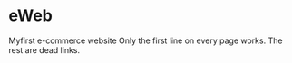 # eWeb
Myfirst e-commerce website
Only the first line on every page works. The rest are dead links.

